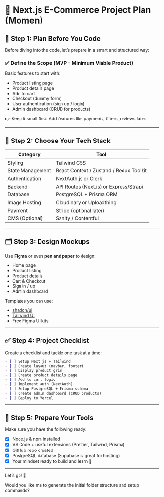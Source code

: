 # 🛒 Next.js E-Commerce Project Plan (Momen)

## 🧠 Step 1: Plan Before You Code

Before diving into the code, let’s prepare in a smart and structured way:

### ✅ Define the Scope (MVP - Minimum Viable Product)
Basic features to start with:
- Product listing page
- Product details page
- Add to cart
- Checkout (dummy form)
- User authentication (sign up / login)
- Admin dashboard (CRUD for products)

👉 Keep it small first. Add features like payments, filters, reviews later.

---

## 🧱 Step 2: Choose Your Tech Stack

| Category            | Tool                        |
|---------------------|-----------------------------|
| Styling             | Tailwind CSS                |
| State Management    | React Context / Zustand / Redux Toolkit |
| Authentication      | NextAuth.js or Clerk        |
| Backend             | API Routes (Next.js) or Express/Strapi |
| Database            | PostgreSQL + Prisma ORM     |
| Image Hosting       | Cloudinary or Uploadthing   |
| Payment             | Stripe (optional later)     |
| CMS (Optional)      | Sanity / Contentful         |

---

## 🗂️ Step 3: Design Mockups
Use **Figma** or even **pen and paper** to design:
- Home page
- Product listing
- Product details
- Cart & Checkout
- Sign in / up
- Admin dashboard

Templates you can use:
- [shadcn/ui](https://ui.shadcn.com)
- [Tailwind UI](https://tailwindui.com)
- Free Figma UI kits

---

## ✅ Step 4: Project Checklist
Create a checklist and tackle one task at a time:

```markdown
- [ ] Setup Next.js + Tailwind
- [ ] Create layout (navbar, footer)
- [ ] Display product grid
- [ ] Create product details page
- [ ] Add to cart logic
- [ ] Implement auth (NextAuth)
- [ ] Setup PostgreSQL + Prisma schema
- [ ] Create admin dashboard (CRUD products)
- [ ] Deploy to Vercel
```

---

## 🧰 Step 5: Prepare Your Tools
Make sure you have the following ready:

- [x] Node.js & npm installed
- [x] VS Code + useful extensions (Prettier, Tailwind, Prisma)
- [x] GitHub repo created
- [x] PostgreSQL database (Supabase is great for hosting)
- [x] Your mindset ready to build and learn 💪

---

Let’s go! 🚀

Would you like me to generate the initial folder structure and setup commands?
